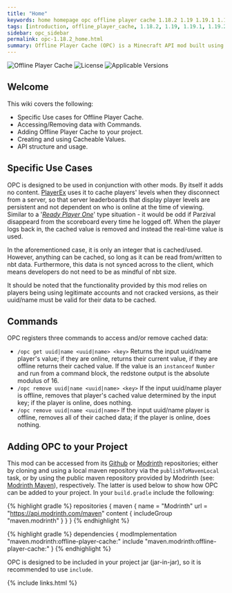 ```yaml
---
title: "Home"
keywords: home homepage opc offline player cache 1.18.2 1.19 1.19.1 1.19.2 commands
tags: [introduction, offline_player_cache, 1.18.2, 1.19, 1.19.1, 1.19.2]
sidebar: opc_sidebar
permalink: opc-1.18.2_home.html
summary: Offline Player Cache (OPC) is a Minecraft API mod built using the Fabric framework to allow caching player data on the server while the player is offline. This means that mods can use this API to access offline player's data. This was primarily developed as a way to allow global and persistent leaderboards for Minecraft servers that included offline players.
---
```


<img src="https://github.com/CleverNucleus/Offline-Player-Cache/blob/main/img/logo.png?raw=true" alt="Offline Player Cache" />

<img src="https://img.shields.io/github/license/CleverNucleus/Offline-Player-Cache?style=flat-square&color=367DBB" alt="License" />
<img src="https://img.shields.io/badge/dynamic/json?color=EC1F52&label=Applicable Versions&prefix=%20&query=1.releases&url=https://raw.githubusercontent.com/CleverNucleus/Offline-Player-Cache/main/versions.json&style=flat-square" alt="Applicable Versions" />

## Welcome

This wiki covers the following: 

- Specific Use cases for Offline Player Cache.
- Accessing/Removing data with Commands.
- Adding Offline Player Cache to your project.
- Creating and using Cacheable Values.
- API structure and usage.

## Specific Use Cases

OPC is designed to be used in conjunction with other mods. By itself it adds no content. [PlayerEx]() uses it to cache players' levels when they disconnect from a server, so that server leaderboards that display player levels are persistent and not dependent on who is online at the time of viewing. Similar to a '<a href="https://readyplayerone.fandom.com/wiki/Scoreboard" target="_blank">*Ready Player One*</a>' type situation - it would be odd if Parzival disappeard from the scoreboard every time he logged off. When the player logs back in, the cached value is removed and instead the real-time value is used.

In the aforementioned case, it is only an integer that is cached/used. However, anything can be cached, so long as it can be read from/written to nbt data. Furthermore, this data is not synced across to the client, which means developers do not need to be as mindful of nbt size. 

It should be noted that the functionality provided by this mod relies on players being using legitimate accounts and not cracked versions, as their uuid/name must be valid for their data to be cached. 

## Commands

OPC registers three commands to access and/or remove cached data:

- `/opc get uuid|name <uuid|name> <key>` Returns the input uuid/name player's value; if they are online, returns their current value, if they are offline returns their cached value. If the value is an `instanceof` `Number` and run from a command block, the redstone output is the absolute modulus of 16.
- `/opc remove uuid|name <uuid|name> <key>` If the input uuid/name player is offline, removes that player's cached value determined by the input key; if the player is online, does nothing.
- `/opc remove uuid|name <uuid|name>` If the input uuid/name player is offline, removes all of their cached data; if the player is online, does nothing.

## Adding OPC to your Project

This mod can be accessed from its <a href="https://github.com/CleverNucleus/Offline-Player-Cache" target="_blank">Github</a> or <a href="https://modrinth.com/mod/offline-player-cache" target="_blank">Modrinth</a> repositories; either by cloning and using a local maven repository via the `publishToMavenLocal` task, or by using the public maven repository provided by Modrinth (see: <a href="https://docs.modrinth.com/docs/tutorials/maven/" target="_blank">Modrinth Maven</a>), respectively. The latter is used below to show how OPC can be added to your project. In your `build.gradle` include the following:

{% highlight gradle %}
repositories {
    maven {
        name = "Modrinth"
        url = "https://api.modrinth.com/maven"
        content {
            includeGroup "maven.modrinth"
        }
    }
}
{% endhighlight %}

{% highlight gradle %}
dependencies {
    modImplementation "maven.modrinth:offline-player-cache:<version>"
    include "maven.modrinth:offline-player-cache:<version>"
}
{% endhighlight %}

OPC is designed to be included in your project jar (jar-in-jar), so it is recommended to use `include`.

{% include links.html %}
